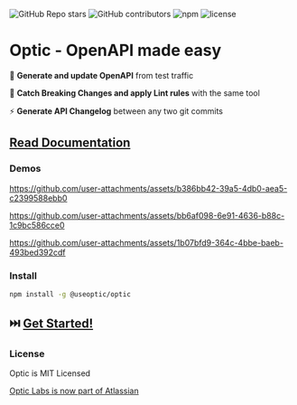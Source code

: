  
![GitHub Repo stars](https://img.shields.io/github/stars/opticdev/optic?style=social) ![GitHub contributors](https://img.shields.io/github/contributors-anon/opticdev/optic?style=social) ![npm](https://img.shields.io/npm/dm/@useoptic/openapi-io?style=social) ![license](https://img.shields.io/github/license/opticdev/optic?style=social)

# Optic - OpenAPI made easy

🧠 **Generate and update OpenAPI** from test traffic

🤩 **Catch Breaking Changes and apply Lint rules** with the same tool

⚡️ **Generate API Changelog** between any two git commits

## [Read Documentation](https://github.com/opticdev/optic/wiki) 


### Demos

https://github.com/user-attachments/assets/b386bb42-39a5-4db0-aea5-c2399588ebb0

https://github.com/user-attachments/assets/bb6af098-6e91-4636-b88c-1c9bc586cce0

https://github.com/user-attachments/assets/1b07bfd9-364c-4bbe-baeb-493bed392cdf

### Install
```bash
npm install -g @useoptic/optic
```

## ⏭️ [Get Started!](https://github.com/opticdev/optic/wiki) 


### License
Optic is MIT Licensed 

[Optic Labs is now part of Atlassian](https://www.atlassian.com/blog/announcements/optic-acquisition)
